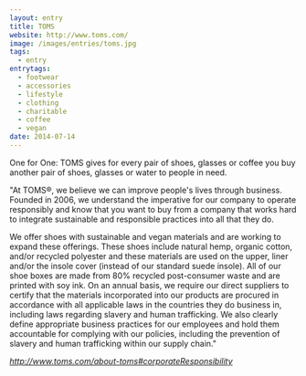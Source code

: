 ```yaml
---
layout: entry
title: TOMS
website: http://www.toms.com/
image: /images/entries/toms.jpg
tags:
  - entry
entrytags:
  - footwear
  - accessories
  - lifestyle
  - clothing
  - charitable
  - coffee
  - vegan
date: 2014-07-14
---
```


One for One: TOMS gives for every pair of shoes, glasses or coffee you buy another pair of shoes, glasses or water to people in need. 

"At TOMS®, we believe we can improve people's lives through business. Founded in 2006, we understand the imperative for our company to operate responsibly and know that you want to buy from a company that works hard to integrate sustainable and responsible practices into all that they do.

We offer shoes with sustainable and vegan materials and are working to expand these offerings. These shoes include natural hemp, organic cotton, and/or recycled polyester and these materials are used on the upper, liner and/or the insole cover (instead of our standard suede insole). All of our shoe boxes are made from 80% recycled post-consumer waste and are printed with soy ink. On an annual basis, we require our direct suppliers to certify that the materials incorporated into our products are procured in accordance with all applicable laws in the countries they do business in, including laws regarding slavery and human trafficking. We also clearly define appropriate business practices for our employees and hold them accountable for complying with our policies, including the prevention of slavery and human trafficking within our supply chain."

*http://www.toms.com/about-toms#corporateResponsibility*